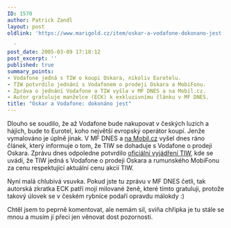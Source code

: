 ```yaml
---
ID: 1570
author: Patrick Zandl
layout: post
oldlink: 'https://www.marigold.cz/item/oskar-a-vodafone-dokonano-jest

  '
post_date: 2005-03-09 17:18:12
post_excerpt: ''
published: true
summary_points:
- Vodafone jedná s TIW o koupi Oskara, nikoliv Eurotelu.
- TIW potvrdilo jednání s Vodafonem o prodeji Oskara a MobiFonu.
- Zpráva o jednání Vodafone a TIW vyšla v MF DNES a na Mobil.cz.
- Autor gratuluje manželce (ECK) k exkluzivnímu článku v MF DNES.
title: "Oskar a Vodafone: dokonáno jest"
---
```


<p>Dlouho se soudilo, že až Vodafone bude nakupovat v českých luzích a hájích, bude to Eurotel, koho největší evropský operátor koupí. Jenže vymalováno je úplně jinak. V MF DNES a <a href="http://mobil.idnes.cz/mob_operatori.asp?r=mob_operatori&amp;c=A050308_190255_mob_operatori_eck&amp;t=A050308_190255_mob_operatori_eck&amp;r2=mob_operatori">na Mobil.cz</a> vyšel dnes ráno článek, který informuje o tom, že TIW se dohaduje s Vodafone o prodeji Oskara. Zprávu dnes odpoledne potvrdilo <a href="http://www.tiw.ca/engl/Section1_Infos/C_Medias/year2005/mar9.shtml">oficiální vyjádření TIW</a>, kde se uvádí, že TIW jedná s Vodafone o prodeji Oskara a rumunského MobiFonu za cenu respektující aktuální cenu akcií TIW. </p>

<p>Nyní malá chlubivá vsuvka. Pokud jste tu zprávu v MF DNES četli, tak autorská zkratka ECK patří mojí milované ženě, které tímto gratuluji, protože takový úlovek se v českém rybníce podaří opravdu málokdy :) </p>

<p>Chtěl jsem to peprně komentovat, ale nemám sil, sviňa chřipka je tu stále se mnou a musím jí přeci jen věnovat dost pozornosti.
</p>